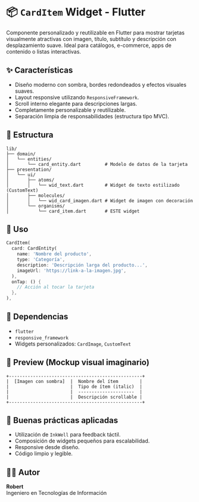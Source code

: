 # 📦 `CardItem` Widget - Flutter

Componente personalizado y reutilizable en Flutter para mostrar tarjetas visualmente atractivas con imagen, título, subtítulo y descripción con desplazamiento suave. Ideal para catálogos, e-commerce, apps de contenido o listas interactivas.

## ✨ Características

- Diseño moderno con sombra, bordes redondeados y efectos visuales suaves.
- Layout responsive utilizando `ResponsiveFramework`.
- Scroll interno elegante para descripciones largas.
- Completamente personalizable y reutilizable.
- Separación limpia de responsabilidades (estructura tipo MVC).

## 🧱 Estructura

```
lib/
├── domain/
│   └── entities/
│       └── card_entity.dart         # Modelo de datos de la tarjeta
├── presentation/
│   └── ui/
│       ├── atoms/
│       │   └── wid_text.dart        # Widget de texto estilizado (CustomText)
│       ├── molecules/
│       │   └── wid_card_imagen.dart # Widget de imagen con decoración
│       └── organisms/
│           └── card_item.dart       # ESTE widget
```

## 🧪 Uso

```dart
CardItem(
  card: CardEntity(
    name: 'Nombre del producto',
    type: 'Categoría',
    description: 'Descripción larga del producto...',
    imageUrl: 'https://link-a-la-imagen.jpg',
  ),
  onTap: () {
    // Acción al tocar la tarjeta
  },
),
```

## 📐 Dependencias

- `flutter`
- `responsive_framework`
- Widgets personalizados: `CardImage`, `CustomText`

## 🔮 Preview (Mockup visual imaginario)

```
+--------------------------------------------------+
|  [Imagen con sombra]  |  Nombre del ítem        |
|                       |  Tipo de ítem (italic)  |
|                       |  ---------------------  |
|                       |  Descripción scrollable |
+--------------------------------------------------+
```

## 🧠 Buenas prácticas aplicadas

- Utilización de `InkWell` para feedback táctil.
- Composición de widgets pequeños para escalabilidad.
- Responsive desde diseño.
- Código limpio y legible.

## 🧑‍💻 Autor

**Robert**  
Ingeniero en Tecnologías de Información  